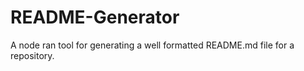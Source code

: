 # README-Generator
A node ran tool for generating a well formatted README.md file for a repository.
